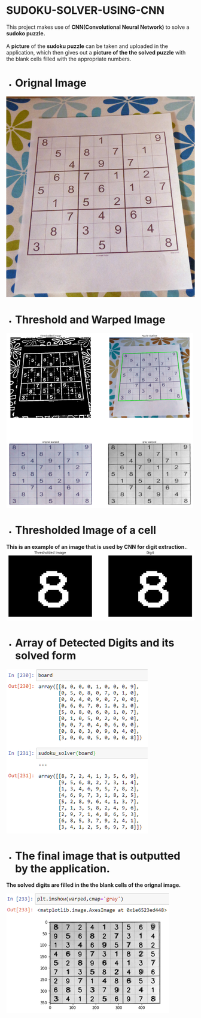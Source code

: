 # SUDOKU-SOLVER-USING-CNN
This project makes use of **CNN(Convolutional Neural Network)** to solve a **sudoko puzzle.**</br>
</br>
A **picture** of the **sudoku puzzle** can be taken and uploaded in the application, which then gives out a **picture of the the solved puzzle** with the blank cells 
filled with the appropriate numbers.
</br>
* # Orignal Image
<img src="https://github.com/shivamshan/SUDOKU-SOLVER-USING-CNN/blob/master/sudoku_puzzle.jpg">

* # Threshold and Warped Image
<img src="https://github.com/shivamshan/SUDOKU-SOLVER-USING-CNN/blob/master/pic1.png">

* # Thresholded Image of a cell
**This is an example of an image that is used by CNN for digit extraction.**.
</br>
<img src="https://github.com/shivamshan/SUDOKU-SOLVER-USING-CNN/blob/master/pic4.png">

* # Array of Detected Digits and its solved form
<img src="https://github.com/shivamshan/SUDOKU-SOLVER-USING-CNN/blob/master/pic2.png">

* # The final image that is outputted by the application.
**The solved digits are filled in the the blank cells of the orignal image.**

<img src="https://github.com/shivamshan/SUDOKU-SOLVER-USING-CNN/blob/master/pic3.png">
